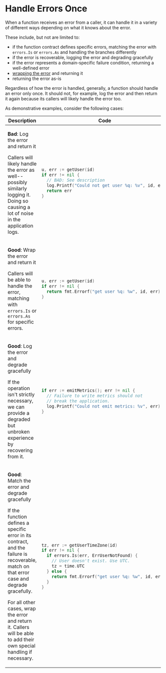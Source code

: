 # Handle Errors Once

When a function receives an error from a caller,
it can handle it in a variety of different ways
depending on what it knows about the error.

These include, but not are limited to:

- if the function contract defines specific errors,
  matching the error with `errors.Is` or `errors.As`
  and handling the branches differently
- if the error is recoverable,
  logging the error and degrading gracefully
- if the error represents a domain-specific failure condition,
  returning a well-defined error
- [wrapping the error](error-wrap.md) and returning it
- returning the error as-is

Regardless of how the error is handled, generally,
a function should handle an error only once.
It should not, for example, log the error and then return it again
because its callers will likely handle the error too.

As demonstrative examples, consider the following cases:

<table>
<thead><tr><th>Description</th><th>Code</th></tr></thead>
<tbody>
<tr><td>

**Bad**: Log the error and return it

Callers will likely handle the error as well--possibly similarly logging it.
Doing so causing a lot of noise in the application logs.

</td><td>

```go
u, err := getUser(id)
if err != nil {
  // BAD: See description
  log.Printf("Could not get user %q: %v", id, err)
  return err
}
```

</td></tr>
<tr><td>

**Good**: Wrap the error and return it

Callers will be able to handle the error,
matching with `errors.Is` or `errors.As` for specific errors.

</td><td>

```go
u, err := getUser(id)
if err != nil {
  return fmt.Errorf("get user %q: %w", id, err)
}
```

</td></tr>
<tr><td>

**Good**: Log the error and degrade gracefully

If the operation isn't strictly necessary,
we can provide a degraded but unbroken experience
by recovering from it.

</td><td>

```go
if err := emitMetrics(); err != nil {
  // Failure to write metrics should not
  // break the application.
  log.Printf("Could not emit metrics: %v", err)
}

```

</td></tr>
<tr><td>

**Good**: Match the error and degrade gracefully

If the function defines a specific error in its contract,
and the failure is recoverable,
match on that error case and degrade gracefully.

For all other cases, wrap the error and return it.
Callers will be able to add their own special handling
if necessary.

</td><td>

```go
tz, err := getUserTimeZone(id)
if err != nil {
  if errors.Is(err, ErrUserNotFound) {
    // User doesn't exist. Use UTC.
    tz = time.UTC
  } else {
    return fmt.Errorf("get user %q: %w", id, err)
  }
}
```

</td></tr>
</tbody></table>

